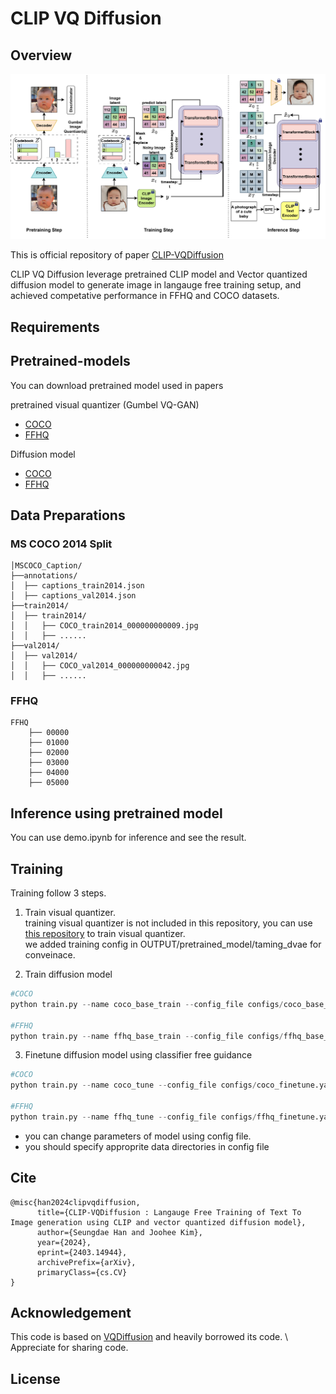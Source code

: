 # CLIP VQ Diffusion 

## Overview

<img src='figures/clipvqdiffusion2.jpg' width="800">

This is official repository of paper [CLIP-VQDiffusion](https://arxiv.org/abs/2403.14944)

CLIP VQ Diffusion leverage pretrained CLIP model and Vector quantized diffusion model to generate image in langauge free training setup, and achieved competative performance in FFHQ and COCO datasets.

## Requirements 

## Pretrained-models 

You can download pretrained model used in papers 

pretrained visual quantizer  (Gumbel VQ-GAN)
- [COCO](/releases/latest/download/coco_vqgan_99epoch.ckpt)
- [FFHQ](/releases/latest/download/ffhq_vqgan_99epoch.ckpt) 

Diffusion model
- [COCO](/releases/latest/download/clipvq_coco.ckpt)
- [FFHQ](/releases/latest/download/clipvq_ffhq.ckpt)

## Data Preparations 

### MS COCO 2014 Split 
```
│MSCOCO_Caption/
├──annotations/
│  ├── captions_train2014.json
│  ├── captions_val2014.json
├──train2014/
│  ├── train2014/
│  │   ├── COCO_train2014_000000000009.jpg
│  │   ├── ......
├──val2014/
│  ├── val2014/
│  │   ├── COCO_val2014_000000000042.jpg
│  │   ├── ......
```
### FFHQ 

```
FFHQ
    ├── 00000
    ├── 01000
    ├── 02000
    ├── 03000
    ├── 04000
    ├── 05000
```


## Inference using pretrained model
You can use demo.ipynb for inference and see the result.


## Training 

Training follow 3 steps. 

1. Train visual quantizer. \
training visual quantizer is not included in this repository, you can use [this repository](https://github.com/CompVis/taming-transformers) to train visual quantizer. \
we added training config in OUTPUT/pretrained_model/taming_dvae for conveinace. 

2. Train diffusion model 

```python 
#COCO 
python train.py --name coco_base_train --config_file configs/coco_base_train.yaml --num_node 1 --tensorboard 

#FFHQ 
python train.py --name ffhq_base_train --config_file configs/ffhq_base_train.yaml --num_node 1 --tensorboard 

```

3. Finetune diffusion model using classifier free guidance 

```python
#COCO 
python train.py --name coco_tune --config_file configs/coco_finetune.yaml --num_node 1 --tensorboard --load_path OUTPUT/pretrained_model/COCO_pretrained.pth 

#FFHQ
python train.py --name ffhq_tune --config_file configs/ffhq_finetune.yaml --num_node 1 --tensorboard --load_path OUTPUT/pretrained_model/FFHQ_pretrained.pth 
```
- you can change parameters of model using config file.
- you should specify approprite data directories in config file 

## Cite 

```
@misc{han2024clipvqdiffusion,
      title={CLIP-VQDiffusion : Langauge Free Training of Text To Image generation using CLIP and vector quantized diffusion model}, 
      author={Seungdae Han and Joohee Kim},
      year={2024},
      eprint={2403.14944},
      archivePrefix={arXiv},
      primaryClass={cs.CV}
}
```


## Acknowledgement 

This code is based on [VQDiffusion](https://github.com/microsoft/VQ-Diffusion) and heavily borrowed its code. \\
Appreciate for sharing code. 

## License 
